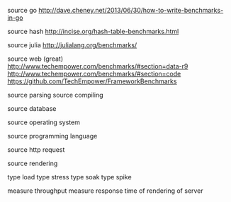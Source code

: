 
source go
  http://dave.cheney.net/2013/06/30/how-to-write-benchmarks-in-go

source hash
  http://incise.org/hash-table-benchmarks.html

source julia
  http://julialang.org/benchmarks/

source web (great)
  http://www.techempower.com/benchmarks/#section=data-r9
  http://www.techempower.com/benchmarks/#section=code
  https://github.com/TechEmpower/FrameworkBenchmarks

source parsing
source compiling

source database

source operating system

source programming language

source http request

source rendering

type load
type stress
type soak
type spike

measure throughput
measure response time
  of rendering
  of server
